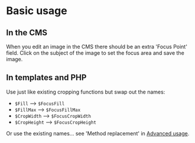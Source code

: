# Basic usage

## In the CMS

When you edit an image in the CMS there should be an extra 'Focus Point' field. Click on the subject of the image to set the focus area and save the image.

## In templates and PHP

Use just like existing cropping functions but swap out the names:

- `$Fill` --> `$FocusFill`
- `$FillMax` --> `$FocusFillMax`
- `$CropWidth` --> `$FocusCropWidth`
- `$CropHeight` --> `$FocusCropHeight`

Or use the existing names... see 'Method replacement' in [Advanced usage](advanced-usage.md).
